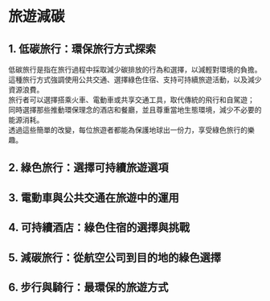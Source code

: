 # 旅遊減碳
## 1. 低碳旅行：環保旅行方式探索
低碳旅行是指在旅行過程中採取減少碳排放的行為和選擇，以減輕對環境的負擔。\
這種旅行方式強調使用公共交通、選擇綠色住宿、支持可持續旅遊活動，以及減少資源浪費。\
旅行者可以選擇搭乘火車、電動車或共享交通工具，取代傳統的飛行和自駕遊；\
同時選擇那些推動環保理念的酒店和餐廳，並且尊重當地生態環境，減少不必要的能源消耗。\
透過這些簡單的改變，每位旅遊者都能為保護地球出一份力，享受綠色旅行的樂趣。
## 2. 綠色旅行：選擇可持續旅遊選項
## 3. 電動車與公共交通在旅遊中的運用
## 4. 可持續酒店：綠色住宿的選擇與挑戰
## 5. 減碳旅行：從航空公司到目的地的綠色選擇
## 6. 步行與騎行：最環保的旅遊方式
